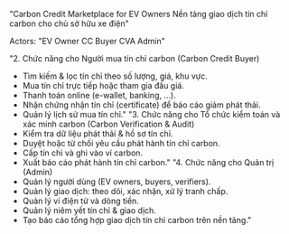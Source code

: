 
"Carbon Credit Marketplace for EV Owners
Nền tảng giao dịch tín chỉ carbon cho chủ sở hữu xe điện"


Actors: "EV Owner
CC Buyer
CVA
Admin"




"2. Chức năng cho Người mua tín chỉ carbon (Carbon Credit Buyer)
+ Tìm kiếm & lọc tín chỉ theo số lượng, giá, khu vực.
+ Mua tín chỉ trực tiếp hoặc tham gia đấu giá.
+ Thanh toán online (e-wallet, banking, ...).
+ Nhận chứng nhận tín chỉ (certificate) để báo cáo giảm phát thải.
+ Quản lý lịch sử mua tín chỉ."
"3. Chức năng cho Tổ chức kiểm toán và xác minh carbon (Carbon Verification & Audit)
+ Kiểm tra dữ liệu phát thải & hồ sơ tín chỉ.
+ Duyệt hoặc từ chối yêu cầu phát hành tín chỉ carbon.
+ Cấp tín chỉ và ghi vào ví carbon.
+ Xuất báo cáo phát hành tín chỉ carbon."
"4. Chức năng cho Quản trị (Admin)
+ Quản lý người dùng (EV owners, buyers, verifiers).
+ Quản lý giao dịch: theo dõi, xác nhận, xử lý tranh chấp.
+ Quản lý ví điện tử và dòng tiền.
+ Quản lý niêm yết tín chỉ & giao dịch.
+ Tạo báo cáo tổng hợp giao dịch tín chỉ carbon trên nền tảng."

